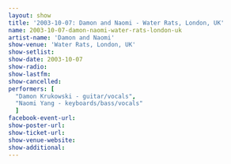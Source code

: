 ```yaml
---
layout: show
title: '2003-10-07: Damon and Naomi - Water Rats, London, UK'
name: 2003-10-07-damon-naomi-water-rats-london-uk
artist-name: 'Damon and Naomi'
show-venue: 'Water Rats, London, UK'
show-setlist: 
show-date: 2003-10-07
show-radio: 
show-lastfm: 
show-cancelled: 
performers: [
  "Damon Krukowski - guitar/vocals",
  "Naomi Yang - keyboards/bass/vocals"
  ]
facebook-event-url: 
show-poster-url: 
show-ticket-url: 
show-venue-website: 
show-additional: 
---
```


